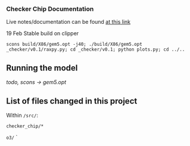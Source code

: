 ### Checker Chip Documentation

Live notes/documentation can be found [at this link](https://cypress-eye-9ef.notion.site/Checker-Chip-cb9033b81cb44369bb4a39c12b8e3f7c)

19 Feb Stable build on clipper

`scons build/X86/gem5.opt -j40; ./build/X86/gem5.opt _checker/v0.1/raxpy.py; cd _checker/v0.1; python plots.py; cd ../..`

## Running the model

*todo, scons -> gem5.opt*

## List of files changed in this project

Within `/src/`:

`checker_chip/*`

`o3/`
`